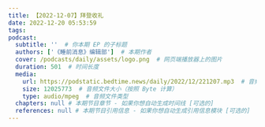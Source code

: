 ```yaml
---
title: 【2022-12-07】拜登收礼
date: 2022-12-20 05:53:59
tags:
podcast:
  subtitle: ''  # 你本期 EP 的子标题
  authors: ['《睡前消息》编辑部']  # 本期作者
  cover: /podcasts/daily/assets/logo.png  # 网页端播放器上的图片
  duration: 501  # 时间长度
  media:
    url: https://podstatic.bedtime.news/daily/2022/12/221207.mp3  # 音频文件
    size: 12025773  # 音频文件大小（按照 Byte 计算）
    type: audio/mpeg  # 音频文件类型
  chapters: null # 本期节目章节 - 如果你想自动生成时间线 [可选的]
  references: null # 本期节目引用信息 - 如果你想自动生成引用信息模块 [可选的]
---
```

